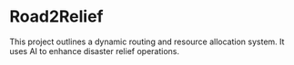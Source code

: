 # Road2Relief
This project outlines a dynamic routing and resource allocation system. It uses AI to enhance disaster relief operations.
